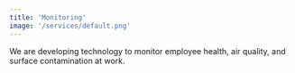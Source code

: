 ```yaml
---
title: 'Monitoring'
image: '/services/default.png'
---
```


We are developing technology to monitor employee health, air quality, and surface contamination
at work.
